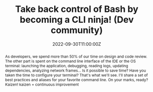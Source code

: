 ---
title: Take back control of Bash by becoming a CLI ninja! (Dev community)

event: OVHcloud
event_url: https://www.ovhcloud.com

location: Online (Internal)

summary: 1-hour talk about all news tools for the terminal
abstract: "As developers, we spend more than 50% of our time on design and code review. The other part is spent on the command line interface of the IDE or the OS terminal: launching the application, debugging, reading logs, updating dependencies, analyzing network frames... Is it possible to save time? Have you taken the time to configure your terminal? That's what we'll see. I'll share a set of best practices and aliases for your favorite command line.

On your marks, ready? Kaizen! kaizen = continuous improvement"

date: "2022-09-30T11:00:00Z"
date_end: "2022-09-30T12:00:00Z"
all_day: false

publishDate: "2022-09-20T00:00:00Z"

authors: [David Aparicio]
tags: [SRE, CLI, Internal]

featured: false

image:
  caption: 'Image credit: [**Alejandro Escamilla/Unsplash**](https://unsplash.com/photos/BbQLHCpVUqA)'
  focal_point: Right

links:
url_code: ""
url_pdf: ""
url_slides: ""
url_video: ""

slides: ""
projects: []
---